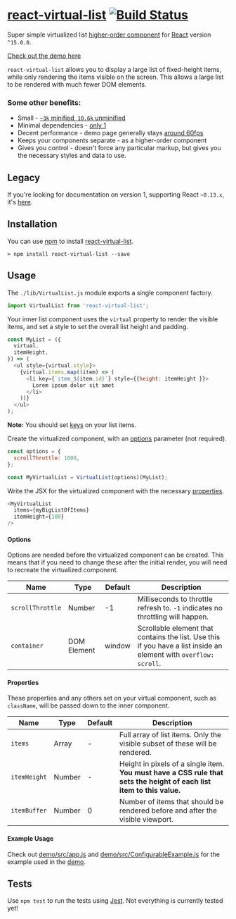# [react-virtual-list](http://developerdizzle.github.io/react-virtual-list/) [![Build Status](https://travis-ci.org/developerdizzle/react-virtual-list.svg?branch=master)](https://travis-ci.org/developerdizzle/react-virtual-list)

Super simple virtualized list [higher-order component](https://facebook.github.io/react/docs/higher-order-components.html) for [React](https://github.com/facebook/react) version `^15.0.0`.

[Check out the demo here](http://developerdizzle.github.io/react-virtual-list/demo/dist)

`react-virtual-list` allows you to display a large list of fixed-height items, while only rendering the items visible on the screen.  This allows a large list to be rendered with much fewer DOM elements.

### Some other benefits:
* Small - [`~3k` minified, `10.6k` unminified](https://i.imgur.com/0f7ixet.png)
* Minimal dependencies - [only 1](package.json)
* Decent performance - demo page generally stays [around 60fps](https://i.imgur.com/t8gTFcV.png)
* Keeps your components separate - as a higher-order component
* Gives you control - doesn't force any particular markup, but gives you the necessary styles and data to use.

## Legacy

If you're looking for documentation on version 1, supporting React `~0.13.x`, it's [here](README.v1.md).

## Installation

You can use [npm](https://npmjs.org) to install [react-virtual-list](https://www.npmjs.com/package/react-virtual-list).

```console
> npm install react-virtual-list --save
```

## Usage

The `./lib/VirtualList.js` module exports a single component factory.

```js
import VirtualList from 'react-virtual-list';
```

Your inner list component uses the `virtual` property to render the visible items, and set a style to set the overall list height and padding.

```js
const MyList = ({
  virtual,
  itemHeight,
}) => (
  <ul style={virtual.style}>
    {virtual.items.map((item) => (
      <li key={`item_${item.id}`} style={{height: itemHeight }}>
        Lorem ipsum dolor sit amet
      </li>
    ))}
  </ul>
);
```

**Note:** You should set [keys](https://facebook.github.io/react/docs/lists-and-keys.html) on your list items.

Create the virtualized component, with an [options](#options) parameter (not required).

```js
const options = {
  scrollThrottle: 1000,
};

const MyVirtualList = VirtualList(options)(MyList);
```

Write the JSX for the virtualized component with the necessary [properties](#properties).

```js
<MyVirtualList
  items={myBigListOfItems}
  itemHeight={100}
/>
```

#### Options

Options are needed before the virtualized component can be created.  This means that if you need to change these after the initial render, you will need to recreate the virtualized component.

Name | Type | Default | Description
--- | --- | --- | ---
`scrollThrottle` | Number | -1 | Milliseconds to throttle refresh to.  `-1` indicates no throttling will happen.
`container` | DOM Element | window | Scrollable element that contains the list.  Use this if you have a list inside an element with `overflow: scroll`.

#### Properties

These properties and any others set on your virtual component, such as `className`, will be passed down to the inner component.

Name | Type | Default | Description
--- | --- | --- | ---
`items` | Array | - | Full array of list items.  Only the visible subset of these will be rendered.
`itemHeight` | Number | - | Height in pixels of a single item.  **You must have a CSS rule that sets the height of each list item to this value.**
`itemBuffer` | Number | 0 | Number of items that should be rendered before and after the visible viewport.

#### Example Usage

Check out [demo/src/app.js](demo/src/app.js) and [demo/src/ConfigurableExample.js](demo/src/ConfigurableExample.js) for the example used in the [demo](http://developerdizzle.github.io/react-virtual-list/demo/dist).

## Tests

Use `npm test` to run the tests using [Jest](https://github.com/facebook/jest).  Not everything is currently tested yet!
